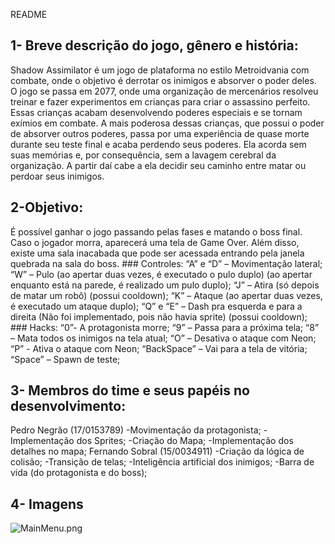 README

## 1- Breve descrição do jogo, gênero e história:
	
  Shadow Assimilator é um jogo de plataforma no estilo Metroidvania com combate, onde o objetivo é derrotar os inimigos e absorver o poder deles. 
	O jogo se passa em 2077, onde uma organização de mercenários resolveu treinar e fazer experimentos em crianças para criar o assassino perfeito.
	Essas crianças acabam desenvolvendo poderes especiais e se tornam exímios em combate.
	A mais poderosa dessas crianças, que possui o poder de absorver outros poderes, passa por uma experiência de quase morte durante seu teste final e acaba perdendo seus poderes.
	Ela acorda sem suas memórias e, por consequência, sem a lavagem cerebral da organização. A partir daí cabe a ela decidir seu caminho entre matar ou perdoar seus inimigos.

## 2-Objetivo:
	
  É possível ganhar o jogo passando pelas fases e matando o boss final. Caso o jogador morra, aparecerá uma tela de Game Over.
	Além disso, existe uma sala inacabada que pode ser acessada entrando pela janela quebrada na sala do boss.
	### Controles:
		“A” e “D” – Movimentação lateral;
		“W” – Pulo (ao apertar duas vezes, é executado o pulo duplo) (ao apertar enquanto está na parede, é realizado um pulo duplo);
		“J” – Atira (só depois de matar um robô) (possui cooldown);
		“K” – Ataque (ao apertar duas vezes, é executado um ataque duplo);
		“Q” e “E” – Dash pra esquerda e para a direita (Não foi implementado, pois não havia sprite) (possui cooldown);
	### Hacks:
		“0”- A protagonista morre;
		“9” – Passa para a próxima tela;
		“8” – Mata todos os inimigos na tela atual;
		“O” – Desativa o ataque com Neon;
		“P” - Ativa o ataque com Neon;
		“BackSpace” – Vai para a tela de vitória;
		“Space” – Spawn de teste;

## 3- Membros do time e seus papéis no desenvolvimento:
	
  Pedro Negrão (17/0153789)
		-Movimentação da protagonista;
		-Implementação dos Sprites;
		-Criação do Mapa;
		-Implementação dos detalhes no mapa;
	Fernando Sobral (15/0034911)
		-Criação da lógica de colisão;
		-Transição de telas;
		-Inteligência artificial dos inimigos;
		-Barra de vida (do protagonista e do boss);

## 4- Imagens
<img src="imgs/MainMenu.png" alt="MainMenu.png">
